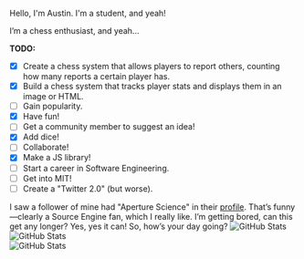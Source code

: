 Hello, I'm Austin. I'm a student, and yeah!

I’m a chess enthusiast, and yeah...

**TODO:**
- [X] Create a chess system that allows players to report others, counting how many reports a certain player has.
- [X] Build a chess system that tracks player stats and displays them in an image or HTML.
- [ ] Gain popularity.
- [X] Have fun!
- [ ] Get a community member to suggest an idea!
- [X] Add dice!
- [ ] Collaborate!
- [X] Make a JS library!
- [ ] Start a career in Software Engineering.
- [ ] Get into MIT!
- [ ] Create a "Twitter 2.0" (but worse).

I saw a follower of mine had "Aperture Science" in their [profile](https://github.com/Vadym-0K). That’s funny—clearly a Source Engine fan, which I really like. I’m getting bored, can this get any longer? Yes, yes it can! So, how’s your day going?
![GitHub Stats](https://github-readme-streak-stats.herokuapp.com/?user=Null-Austin&theme=default&hide_border=true)
![GitHub Stats](https://github-readme-stats.vercel.app/api?username=Null-Austin&theme=default&show_icons=true&hide_border=true&count_private=true)  
![GitHub Stats](https://github-readme-stats.vercel.app/api/top-langs/?username=Null-Austin&theme=default&show_icons=true&hide_border=true&layout=compact)  
